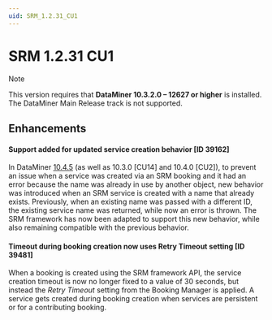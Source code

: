 ```yaml
---
uid: SRM_1.2.31_CU1
---
```


# SRM 1.2.31 CU1

> [!NOTE]
> This version requires that **DataMiner 10.3.2.0 – 12627 or higher** is installed. The DataMiner Main Release track is not supported.

## Enhancements

#### Support added for updated service creation behavior [ID 39162]

In DataMiner [10.4.5](xref:General_Feature_Release_10.4.5#not-possible-to-delete-a-service-created-via-an-srm-booking-when-it-had-been-assigned-a-name-that-was-already-being-used-id-38914) (as well as 10.3.0 [CU14] and 10.4.0 [CU2]), to prevent an issue when a service was created via an SRM booking and it had an error because the name was already in use by another object, new behavior was introduced when an SRM service is created with a name that already exists. Previously, when an existing name was passed with a different ID, the existing service name was returned, while now an error is thrown. The SRM framework has now been adapted to support this new behavior, while also remaining compatible with the previous behavior.

#### Timeout during booking creation now uses Retry Timeout setting [ID 39481]

When a booking is created using the SRM framework API, the service creation timeout is now no longer fixed to a value of 30 seconds, but instead the *Retry Timeout* setting from the Booking Manager is applied. A service gets created during booking creation when services are persistent or for a contributing booking.
